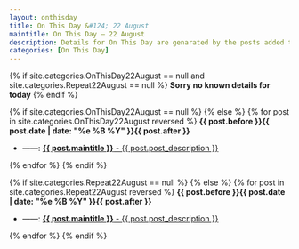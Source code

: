 ```yaml
---
layout: onthisday
title: On This Day &#124; 22 August
maintitle: On This Day — 22 August
description: Details for On This Day are genarated by the posts added to the website so the content is subject to changes/updates over time.
categories: [On This Day]
---
```


{% if site.categories.OnThisDay22August == null and site.categories.Repeat22August == null %}
<strong>Sorry no known details for today</strong>
{% endif %}

{% if site.categories.OnThisDay22August == null %}
{% else %}
{% for post in site.categories.OnThisDay22August reversed %}
<strong>{{ post.before }}{{ post.date | date: "%e %B %Y" }}{{ post.after }}</strong>
<ul>
<li> ——: <a href="{{ post.url }}"><strong>{{ post.maintitle }}</strong> - {{ post.post_description }}</a></li>
</ul>
{% endfor %}
{% endif %}

{% if site.categories.Repeat22August == null %}
{% else %}
{% for post in site.categories.Repeat22August reversed %}
<strong>{{ post.before }}{{ post.date | date: "%e %B %Y" }}{{ post.after }}</strong>
<ul>
<li> ——: <a href="{{ post.url }}"><strong>{{ post.maintitle }}</strong> - {{ post.post_description }}</a></li>
</ul>
{% endfor %}
{% endif %}
